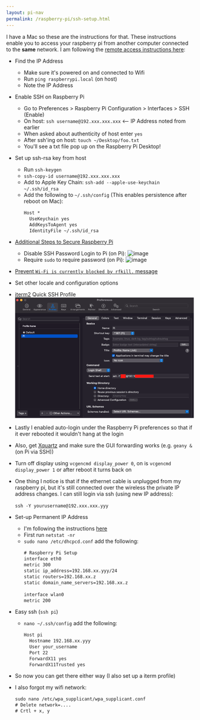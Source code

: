 ```yaml
---
layout: pi-nav
permalink: /raspberry-pi/ssh-setup.html
---
```


I have a Mac so these are the instructions for that. These instructions enable you to access your raspberry pi from another computer connected to the **same** network. I am following the [remote access instructions here](https://www.raspberrypi.com/documentation/computers/remote-access.html#introduction-to-remote-access):
* Find the IP Address
  * Make sure it's powered on and connected to Wifi
  * Run `ping raspberrypi.local` (on host)
  * Note the IP Address
* Enable SSH on Raspberry Pi
  * Go to Preferences > Raspberry Pi Configuration > Interfaces > SSH (Enable)
  * On host: `ssh username@192.xxx.xxx.xxx` <-- IP Address noted from earlier
  * When asked about authenticity of host enter `yes`
  * After ssh'ing on host: `touch ~/Desktop/foo.txt`
  * You'll see a txt file pop up on the Raspberry Pi Desktop!
* Set up ssh-rsa key from host
  * Run `ssh-keygen`
  * `ssh-copy-id username@192.xxx.xxx.xxx`
  * Add to Apple Key Chain: `ssh-add --apple-use-keychain ~/.ssh/id_rsa`
  * Add the following to `~/.ssh/config` (This enables persistence after reboot on Mac):
    ```
    Host *
      UseKeychain yes
      AddKeysToAgent yes
      IdentityFile ~/.ssh/id_rsa
    ```
* [Additional Steps to Secure Raspberry Pi](https://www.raspberrypi.com/documentation/computers/configuration.html#securing-your-raspberry-pi)
  * Disable SSH Password Login to Pi (on Pi):
    ![image](https://user-images.githubusercontent.com/29719483/168674508-137f7513-416f-47d3-8688-cfe30b197e27.png)
  * Require `sudo` to require password (on Pi):
    ![image](https://user-images.githubusercontent.com/29719483/168674295-937d0b71-03b2-44c8-bd55-99d3eb9a1835.png)
* [Prevent `Wi-Fi is currently blocked by rfkill.` message](https://raspberrypi.stackexchange.com/a/123724)
* Set other locale and configuration options
* [iterm2](https://iterm2.com/) Quick SSH Profile
  ![image](/assets/images/raspberry-pi/iterm.png)
* Lastly I enabled auto-login under the Raspberry Pi preferences so that if it ever rebooted it wouldn't hang at the login
* Also, get [Xquartz](https://www.xquartz.org/) and make sure the GUI forwarding works (e.g. `geany &` (on Pi via SSH))
* Turn off display using `vcgencmd display_power 0`, on is `vcgencmd display_power 1` or after reboot it turns back on
* One thing I notice is that if the ethernet cable is unplugged from my raspberry pi, but it's still connected over the wireless the private IP address changes. I can still login via ssh (using new IP address): 
  
  `ssh -Y yourusername@192.xxx.xxx.yyy`

* Set-up Permanent IP Address
  * I'm following the instructions [here](https://raspberrypi-guide.github.io/networking/set-up-static-ip-address)
  * First run `netstat -nr`
  * `sudo nano /etc/dhcpcd.conf` add the following:
    ```
    # Raspberry Pi Setup
    interface eth0
    metric 300
    static ip_address=192.168.xx.yyy/24
    static routers=192.168.xx.z
    static domain_name_servers=192.168.xx.z

    interface wlan0
    metric 200
    ```
* Easy ssh (`ssh pi`)
  * `nano ~/.ssh/config` add the following:
    ```
    Host pi
      Hostname 192.168.xx.yyy
      User your_username
      Port 22
      ForwardX11 yes
      ForwardX11Trusted yes
    ```
* So now you can get there either way (I also set up a iterm profile)

* I also forgot my wifi network:
  ```
  sudo nano /etc/wpa_supplicant/wpa_supplicant.conf
  # Delete network=....
  # Crtl + x, y
  ```